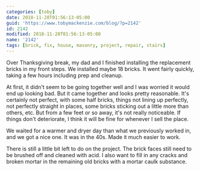```yaml
---
categories: [toby]
date: 2018-11-28T01:56:13-05:00
guid: 'https://www.tobymackenzie.com/blog/?p=2142'
id: 2142
modified: 2018-11-28T01:56:13-05:00
name: '2142'
tags: [brick, fix, house, masonry, project, repair, stairs]
---
```


Over Thanksgiving break, my dad and I finished installing the replacement bricks in my front steps.<!--more-->  We installed maybe 18 bricks.  It went fairly quickly, taking a few hours including prep and cleanup.

At first, it didn't seem to be going together well and I was worried it would end up looking bad.  But it came together and looks pretty reasonable.  It's certainly not perfect, with some half bricks, things not lining up perfectly, not perfectly straight in places, some bricks sticking out a little more than others, etc.  But from a few feet or so away, it's not really noticeable.  If things don't deteriorate, I think it will be fine for whenever I sell the place.

We waited for a warmer and dryer day than what we previously worked in, and we got a nice one.  It was in the 40s.  Made it much easier to work.

There is still a little bit left to do on the project.  The brick faces still need to be brushed off and cleaned with acid.  I also want to fill in any cracks and broken mortar in the remaining old bricks with a mortar caulk substance.
